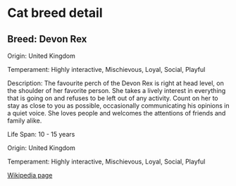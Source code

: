
<!DOCTYPE html>
<html>
   <head>
        <title>Cat Detail</title>
        <link rel="stylesheet" href="/css/styles.css">
        <link rel="stylesheet" href="/css/cat-detail.css">
   </head>
    <body>
        <h1>Cat breed detail</h1>
        <h2>Breed: Devon Rex</h2>
        <p>Origin: United Kingdom</p>
        <p>Temperament: Highly interactive, Mischievous, Loyal, Social, Playful</p>
        <p>Description: The favourite perch of the Devon Rex is right at head level, on the shoulder of her favorite person. She takes a lively interest in everything that is going on and refuses to be left out of any activity. Count on her to stay as close to you as possible, occasionally communicating his opinions in a quiet voice. She loves people and welcomes the attentions of friends and family alike.</p>
        <p>Life Span: 10 - 15 years</p>
        <p>Origin: United Kingdom</p>
        <p>Temperament: Highly interactive, Mischievous, Loyal, Social, Playful</p>
        <p><a href=https://en.wikipedia.org/wiki/Devon_Rex>Wikipedia page</a></p>
<!--        <p><a href=undefined>Image</a></p>-->
     </body>
</html>
        